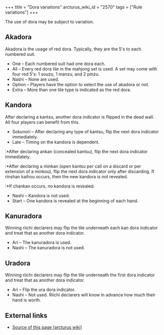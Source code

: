 +++
title = "Dora variations"
arcturus_wiki_id = "2570"
tags = ["Rule variations"]
+++

The use of dora may be subject to variation.

## Akadora

Akadora is the usage of red dora. Typically, they are the 5's to each numbered suit.

- One – Each numbered suit had one dora each.
- All – Every red dora tile in the mahjong set is used. A set may come with four red 5's: 1 souzu, 1
  manzu, and 2 pinzu.
- Nashi – None are used.
- Option – Players have the option to select the use of akadora or not.
- Extra – More than one tile type is indicated as the red dora.

## Kandora

After declaring a kantsu, another dora indicator is flipped in the dead wall. All four players can
benefit from this.

- Sokunori – After declaring any type of kantsu, flip the next dora indicator immediately.
- Late – Timing on the kandora is dependent.

:\*After declaring ankan (concealed kantsu), flip the next dora indicator immediately.

:\*After declaring a minkan (open kantsu per call on a discard or per extension of a minkou), flip
the next dora indicator only after discarding. If rinshan kaihou occurs, then the new kandora is not
revealed.

:\*If chankan occurs, no kandora is revealed.

- Nashi – Kandora is not used.
- Start – One kandora is revealed at the beginning of each hand.

## Kanuradora

Winning riichi declarers may flip the tile underneath each kan dora indicator and treat that as
another dora indicator.

- Ari – The kanuradora is used.
- Nashi – The kanuradora is not used.

## Uradora

Winning riichi declarers may flip the tile underneath the first dora indicator and treat that as
another dora indicator.

- Ari – Flip the ura dora indicator.
- Nashi – Not used. Riichi declarers will know in advance how much their hand is worth.

## External links

- [Source of this page [arcturus wiki]](http://arcturus.su/wiki/Dora_variations)
